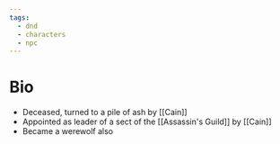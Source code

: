 ```yaml
---
tags:
  - dnd
  - characters
  - npc
---
```

# Bio
- Deceased, turned to a pile of ash by [[Cain]]
- Appointed as leader of a sect of the [[Assassin's Guild]] by [[Cain]]
- Became a werewolf also